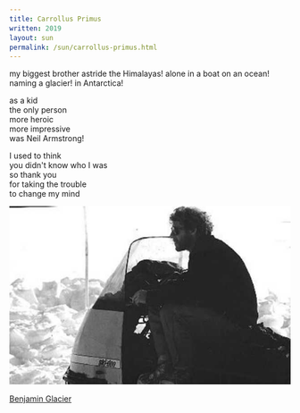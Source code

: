 ```yaml
---
title: Carrollus Primus
written: 2019
layout: sun
permalink: /sun/carrollus-primus.html
---
```


<div class="poem">
my biggest brother  
astride the Himalayas!  
alone in a boat  
on an ocean!  
naming a glacier!  
in Antarctica!  


as a kid  
the only person  
more heroic  
more impressive  
was Neil Armstrong!  


I used to think  
you didn't know who I was  
so thank you  
for taking the trouble  
to change my mind  
</div>

![Damo skidoo](/assets/images/bucket/luckydamooftheantarctic.jpg "Damo skidoo")

[Benjamin Glacier](https://what3words.com/meerkats.distinguished.dribbler)
